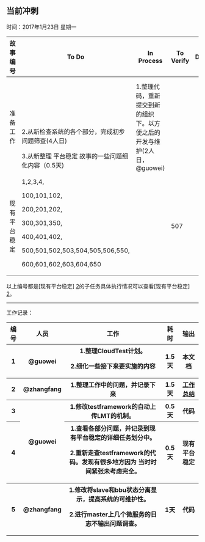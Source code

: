 ## 当前冲刺

时间：2017年1月23日 星期一

|故事编号|To Do|In Process|To Verify|Done|
|---|---|---|---|---|
|准备工作|<br><p><br><p><br><p><br>2.从新检查系统的各个部分，完成初步问题筛查(4人日)<p>3.从新整理 平台稳定 故事的一些问题细化内容（0.5天)|1.整理代码，重新提交到新的组织下。以方便之后的开发与维护(2人日，@guowei)||||
|现有平台稳定|1,2,3,4,<p>100,101,102,<p>200,201,202,<p>300,301,350,<p>400,401,402,<p>500,501,502,503,504,505,506,550,<p>600,601,602,603,604,650||507||

以上编号都是[现有平台稳定] [2]的子任务具体执行情况可以查看[现有平台稳定] [2]。

-----------------------------------------------------------

工作记录：

<table>
  <tr>
    <th>编号</th><th>人员</th><th>工作</th><th>耗时</th><th>输出</th>
  </tr>
  <tr>
    <th>1</th><th>@guowei</th><th>1.整理CloudTest计划。<p>2.细化一些接下来要实施的内容</th><th>1.5天</th><th>本文档</th>
  </tr>
  <tr>
    <th>2</th><th>@zhangfang</th><th>1.整理工作中的问题，并记录下来</th><th>1.5天</th><th><a href="http://github.xa.com/xa/CloudTest/wiki/2016.6-2017.1%E5%B7%A5%E4%BD%9C%E9%97%AE%E9%A2%98%E6%80%BB%E7%BB%93">工作总结</a></th>
  </tr>
  <tr>
    <th>3</th><th rowspan="2">@guowei</th><th>1.修改testframework的自动上传LMT的机制。</th><th>0.5天</th><th>代码</th>
  </tr>
  <tr>
    <th>4</th><th>1.查看各部分问题，并记录到现有平台稳定的详细任务划分中。<p>2.重新走查testframework的代码。发现有很多地方因为 当时时间紧张未考虑完全。</th><th>0.5天</th><th>现有平台稳定</th>
  </tr>
  <tr>
    <th>5</th><th>@zhangfang</th><th>1.修改将slave和bbu状态分离显示，提高系统的可维护性。<p>2.进行master上几个微服务的日志不输出问题调查。</th><th>1天</th><th>代码</th>
  </tr>
</table>

[1]: http://github.xa.com/xa/CloudTest/wiki/2016.6-2017.1%E5%B7%A5%E4%BD%9C%E9%97%AE%E9%A2%98%E6%80%BB%E7%BB%93 "工作总结"
[2]: 20.10.00.现有平台稳定 "现有平台稳定"